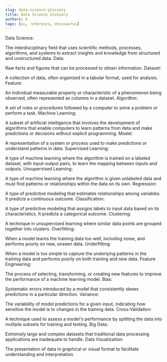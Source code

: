 ```yaml
---
slug: data-science-glossary
title: Data Science Glossary
authors: k
tags: [ai, reference, docusaurus]
---
```



Data Science:

The interdisciplinary field that uses scientific methods, processes, algorithms, and systems to extract insights and knowledge from structured and unstructured data.
Data:

Raw facts and figures that can be processed to obtain information.
Dataset:

A collection of data, often organized in a tabular format, used for analysis.
Feature:

An individual measurable property or characteristic of a phenomenon being observed, often represented as columns in a dataset.
Algorithm:

A set of rules or procedures followed by a computer to solve a problem or perform a task.
Machine Learning:

A subset of artificial intelligence that involves the development of algorithms that enable computers to learn patterns from data and make predictions or decisions without explicit programming.
Model:

A representation of a system or process used to make predictions or understand patterns in data.
Supervised Learning:

A type of machine learning where the algorithm is trained on a labeled dataset, with input-output pairs, to learn the mapping between inputs and outputs.
Unsupervised Learning:

A type of machine learning where the algorithm is given unlabeled data and must find patterns or relationships within the data on its own.
Regression:

A type of predictive modeling that estimates relationships among variables. It predicts a continuous outcome.
Classification:

A type of predictive modeling that assigns labels to input data based on its characteristics. It predicts a categorical outcome.
Clustering:

A technique in unsupervised learning where similar data points are grouped together into clusters.
Overfitting:

When a model learns the training data too well, including noise, and performs poorly on new, unseen data.
Underfitting:

When a model is too simple to capture the underlying patterns in the training data and performs poorly on both training and new data.
Feature Engineering:

The process of selecting, transforming, or creating new features to improve the performance of a machine learning model.
Bias:

Systematic errors introduced by a model that consistently skews predictions in a particular direction.
Variance:

The variability of model predictions for a given input, indicating how sensitive the model is to changes in the training data.
Cross-Validation:

A technique used to assess a model's performance by splitting the data into multiple subsets for training and testing.
Big Data:

Extremely large and complex datasets that traditional data processing applications are inadequate to handle.
Data Visualization:

The presentation of data in graphical or visual format to facilitate understanding and interpretation.